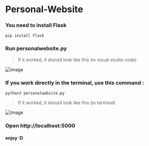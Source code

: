 # Personal-Website

### You need to install Flask

```
pip install Flask
```

### Run personalwebsite.py
> If it worked, it should look like this (in visual studio code)

![image](https://user-images.githubusercontent.com/71257603/223697338-1e005930-d089-4bb6-9838-9193517312a9.png)

### If you work directly in the terminal, use this command : 

```
python3 personalwebsite.py
```
> If it worked, it should look like this (in terminal)

![image](https://user-images.githubusercontent.com/71257603/223698870-ac72cf54-3415-456e-b2c9-cf8672ba81e6.png)

### Open http://localhost:5000

#### enjoy :D
